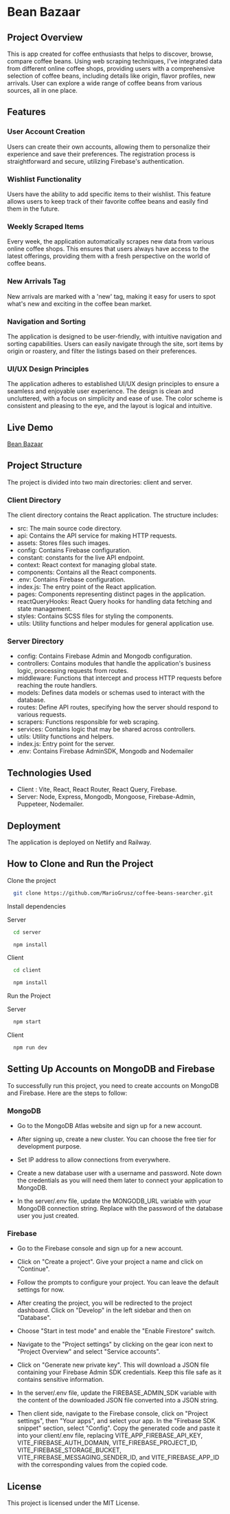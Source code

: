 # Bean Bazaar 

## Project Overview

This is app created for coffee enthusiasts that helps to discover, browse, compare coffee beans. 
Using web scraping techniques, I've integrated data from different online coffee shops, 
providing users with a comprehensive selection of coffee beans, including details like origin, flavor profiles, new arrivals. 
User can explore a wide range of coffee beans from various sources, all in one place.

## Features

### User Account Creation

Users can create their own accounts, allowing them to personalize their experience and save their preferences. The registration process is straightforward and secure, utilizing Firebase's authentication.

### Wishlist Functionality

Users have the ability to add specific items to their wishlist. This feature allows users to keep track of their favorite coffee beans and easily find them in the future.

### Weekly Scraped Items

Every week, the application automatically scrapes new data from various online coffee shops. This ensures that users always have access to the latest offerings, providing them with a fresh perspective on the world of coffee beans.

### New Arrivals Tag
New arrivals are marked with a 'new' tag, making it easy for users to spot what's new and exciting in the coffee bean market.

### Navigation and Sorting
The application is designed to be user-friendly, with intuitive navigation and sorting capabilities. Users can easily navigate through the site, sort items by origin or roastery, and filter the listings based on their preferences.

### UI/UX Design Principles
The application adheres to established UI/UX design principles to ensure a seamless and enjoyable user experience. The design is clean and uncluttered, with a focus on simplicity and ease of use. The color scheme is consistent and pleasing to the eye, and the layout is logical and intuitive.

## Live Demo
[Bean Bazaar](https://beanbazaar.netlify.app)

## Project Structure

The project is divided into two main directories: client and server.

### Client Directory
The client directory contains the React application. The structure includes:

* src: The main source code directory.
* api: Contains the API service for making HTTP requests.
* assets: Stores files such images.
* config: Contains Firebase configuration.
* constant: constants for the live API endpoint.
* context: React context for managing global state.
* components: Contains all the React components.
* .env: Contains Firebase configuration.
* index.js: The entry point of the React application.
* pages: Components representing distinct pages in the application.
* reactQueryHooks: React Query hooks for handling data fetching and state management.
* styles: Contains SCSS files for styling the components.
* utils: Utility functions and helper modules for general application use.


### Server Directory

* config: Contains Firebase Admin and Mongodb configuration.
* controllers: Contains modules that handle the application's business logic, processing requests from routes.
* middleware: Functions that intercept and process HTTP requests before reaching the route handlers.
* models: Defines data models or schemas used to interact with the database.
* routes: Define API routes, specifying how the server should respond to various requests.
* scrapers: Functions responsible for web scraping.
* services: Contains logic that may be shared across controllers.
* utils: Utility functions and helpers.
* index.js: Entry point for the server.
* .env: Contains Firebase AdminSDK, Mongodb and Nodemailer

## Technologies Used

* Client : Vite, React, React Router, React Query, Firebase.
* Server: Node, Express, Mongodb, Mongoose, Firebase-Admin, Puppeteer, Nodemailer.

## Deployment

The application is deployed on Netlify and Railway.

## How to Clone and Run the Project

Clone the project

```bash
  git clone https://github.com/MarioGrusz/coffee-beans-searcher.git
```

Install dependencies

Server

```bash
  cd server
```

```bash
  npm install
```

Client 

```bash
  cd client
```

```bash
  npm install
```

Run the Project

Server

```bash
  npm start
```

Client

```bash
  npm run dev
```

## Setting Up Accounts on MongoDB and Firebase
To successfully run this project, you need to create accounts on MongoDB and Firebase. Here are the steps to follow:

### MongoDB

* Go to the MongoDB Atlas website and sign up for a new account.

* After signing up, create a new cluster. You can choose the free tier for development purpose.

* Set IP address to allow connections from everywhere.

* Create a new database user with a username and password. Note down the credentials as you will need them later to connect your application to MongoDB.

* In the server/.env file, update the MONGODB_URL variable with your MongoDB connection string. Replace <password> with the password of the database user you just created.

### Firebase

* Go to the Firebase console and sign up for a new account.

* Click on "Create a project". Give your project a name and click on "Continue".

* Follow the prompts to configure your project. You can leave the default settings for now.

* After creating the project, you will be redirected to the project dashboard. Click on "Develop" in the left sidebar and then on "Database".

* Choose "Start in test mode" and enable the "Enable Firestore" switch.

* Navigate to the "Project settings" by clicking on the gear icon next to "Project Overview" and select "Service accounts".

* Click on "Generate new private key". This will download a JSON file containing your Firebase Admin SDK credentials. Keep this file safe as it contains sensitive information.

* In the server/.env file, update the FIREBASE_ADMIN_SDK variable with the content of the downloaded JSON file converted into a JSON string.

* Then client side, navigate to the Firebase console, click on "Project settings", then "Your apps", and select your app. In the "Firebase SDK snippet" section, select "Config". Copy the generated code and paste it into your client/.env file, replacing VITE_APP_FIREBASE_API_KEY, VITE_FIREBASE_AUTH_DOMAIN, VITE_FIREBASE_PROJECT_ID, VITE_FIREBASE_STORAGE_BUCKET, VITE_FIREBASE_MESSAGING_SENDER_ID, and VITE_FIREBASE_APP_ID with the corresponding values from the copied code.

## License

This project is licensed under the MIT License.




